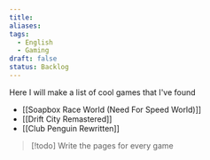 ```yaml
---
title: 
aliases: 
tags:
  - English
  - Gaming
draft: false
status: Backlog
---
```

Here I will make a list of cool games that I've found
- [[Soapbox Race World (Need For Speed World)]]
- [[Drift City Remastered]]
- [[Club Penguin Rewritten]]
> [!todo] 
> Write the pages for every game
